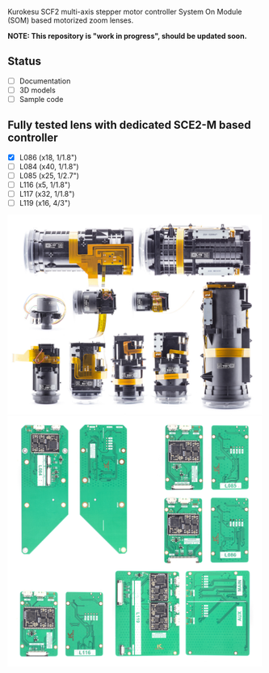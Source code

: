 Kurokesu SCF2 multi-axis stepper motor controller System On Module (SOM) based motorized zoom lenses. 

**NOTE: This repository is "work in progress", should be updated soon.**

## Status
* [ ] Documentation
* [ ] 3D models
* [ ] Sample code

## Fully tested lens with dedicated SCE2-M based controller
* [x] L086 (x18, 1/1.8")
* [ ] L084 (x40, 1/1.8")
* [ ] L085 (x25, 1/2.7")
* [ ] L116 (x5, 1/1.8")
* [ ] L117 (x32, 1/1.8")
* [ ] L119 (x16, 4/3")

![](images/motorized_zoom_lenses.jpg)
![](images/SCE2_controllers.jpg)
